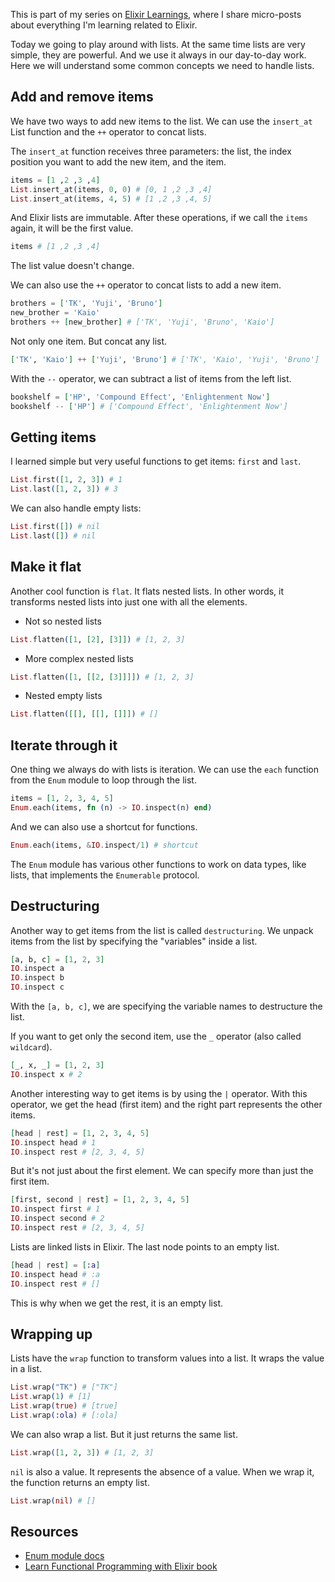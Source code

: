 This is part of my series on [Elixir Learnings](https://www.iamtk.co/elixir-learnings), where I share micro-posts about everything I'm learning related to Elixir.

Today we going to play around with lists. At the same time lists are very simple, they are powerful. And we use it always in our day-to-day work. Here we will understand some common concepts we need to handle lists.

## Add and remove items

We have two ways to add new items to the list. We can use the `insert_at` List function and the `++` operator to concat lists.

The `insert_at` function receives three parameters: the list, the index position you want to add the new item, and the item.

```elixir
items = [1 ,2 ,3 ,4]
List.insert_at(items, 0, 0) # [0, 1 ,2 ,3 ,4]
List.insert_at(items, 4, 5) # [1 ,2 ,3 ,4, 5]
```

And Elixir lists are immutable. After these operations, if we call the `items` again, it will be the first value.

```elixir
items # [1 ,2 ,3 ,4]
```

The list value doesn't change.

We can also use the `++` operator to concat lists to add a new item.

```elixir
brothers = ['TK', 'Yuji', 'Bruno']
new_brother = 'Kaio'
brothers ++ [new_brother] # ['TK', 'Yuji', 'Bruno', 'Kaio']
```

Not only one item. But concat any list.

```elixir
['TK', 'Kaio'] ++ ['Yuji', 'Bruno'] # ['TK', 'Kaio', 'Yuji', 'Bruno']
```

With the `--` operator, we can subtract a list of items from the left list.

```elixir
bookshelf = ['HP', 'Compound Effect', 'Enlightenment Now']
bookshelf -- ['HP'] # ['Compound Effect', 'Enlightenment Now']
```

## Getting items

I learned simple but very useful functions to get items: `first` and `last`.

```elixir
List.first([1, 2, 3]) # 1
List.last([1, 2, 3]) # 3
```

We can also handle empty lists:

```elixir
List.first([]) # nil
List.last([]) # nil
```

## Make it flat

Another cool function is `flat`. It flats nested lists. In other words, it transforms nested lists into just one with all the elements.

- Not so nested lists

```elixir
List.flatten([1, [2], [3]]) # [1, 2, 3]
```

- More complex nested lists

```elixir
List.flatten([1, [[2, [3]]]]) # [1, 2, 3]
```

- Nested empty lists

```elixir
List.flatten([[], [[], []]]) # []
```

## Iterate through it

One thing we always do with lists is iteration. We can use the `each` function from the `Enum` module to loop through the list.

```elixir
items = [1, 2, 3, 4, 5]
Enum.each(items, fn (n) -> IO.inspect(n) end)
```

And we can also use a shortcut for functions.

```elixir
Enum.each(items, &IO.inspect/1) # shortcut
```

The `Enum` module has various other functions to work on data types, like lists, that implements the `Enumerable` protocol.

## Destructuring

Another way to get items from the list is called `destructuring`. We unpack items from the list by specifying the "variables" inside a list.

```elixir
[a, b, c] = [1, 2, 3]
IO.inspect a
IO.inspect b
IO.inspect c
```

With the `[a, b, c]`, we are specifying the variable names to destructure the list.

If you want to get only the second item, use the `_` operator (also called `wildcard`).

```elixir
[_, x, _] = [1, 2, 3]
IO.inspect x # 2
```

Another interesting way to get items is by using the `|` operator. With this operator, we get the head (first item) and the right part represents the other items.

```elixir
[head | rest] = [1, 2, 3, 4, 5]
IO.inspect head # 1
IO.inspect rest # [2, 3, 4, 5]
```

But it's not just about the first element. We can specify more than just the first item.

```elixir
[first, second | rest] = [1, 2, 3, 4, 5]
IO.inspect first # 1
IO.inspect second # 2
IO.inspect rest # [2, 3, 4, 5]
```

Lists are linked lists in Elixir. The last node points to an empty list.

```elixir
[head | rest] = [:a]
IO.inspect head # :a
IO.inspect rest # []
```

This is why when we get the rest, it is an empty list.

## Wrapping up

Lists have the `wrap` function to transform values into a list. It wraps the value in a list.

```elixir
List.wrap("TK") # ["TK"]
List.wrap(1) # [1]
List.wrap(true) # [true]
List.wrap(:ola) # [:ola]
```

We can also wrap a list. But it just returns the same list.

```elixir
List.wrap([1, 2, 3]) # [1, 2, 3]
```

`nil` is also a value. It represents the absence of a value. When we wrap it, the function returns an empty list.

```elixir
List.wrap(nil) # []
```

## Resources

- [Enum module docs](https://hexdocs.pm/elixir/Enum.html)
- [Learn Functional Programming with Elixir book](https://www.amazon.com/Learn-Functional-Programming-Elixir-Foundations/dp/168050245X)
